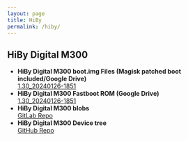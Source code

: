 ```yaml
---
layout: page
title: HiBy
permalink: /hiby/
---
```


## HiBy Digital M300
- <b>HiBy Digital M300 boot.img Files (Magisk patched boot included/Google Drive)</b><br>
[1.30_20240126-1851](https://drive.google.com/file/d/1L0QurUo5cP5Z8luGYCnFNgXG9fcKCxJ3/view?usp=drivesdk)
- <b>HiBy Digital M300 Fastboot ROM (Google Drive)</b><br>
[1.30_20240126-1851](https://drive.google.com/file/d/1zxw3cP-y6Ixx1o4PL_DA4rm3XwCWbgEU/view?usp=drive_link)
- <b>HiBy Digital M300 blobs</b><br>
[GitLab Repo](https://gitlab.com/reindex_ot/hiby_digital_m300_blobs)
- <b>HiBy Digital M300 Device tree</b><br>
[GitHub Repo](https://github.com/reindex-ot/hiby_digital_m300)